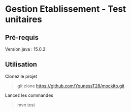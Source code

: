# Gestion Etablissement - Test unitaires


## Pré-requis
Version java : 15.0.2

## Utilisation
Clonez le projet
> git clone https://github.com/YounessT28/mockito.git

Lancez les commandes
> mvn test